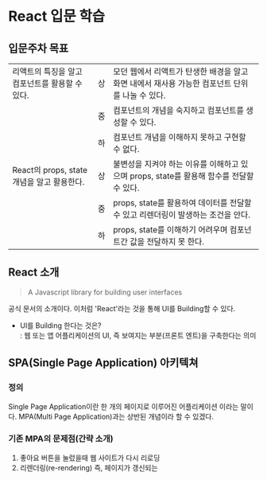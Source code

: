 # React 입문 학습

## 입문주차 목표
|                                  ||                                                         |
|----------------------------------|--|---------------------------------------------------------|
| 리액트의 특징을 알고 컴포넌트를 활용할 수 있다.      |	상| 	모던 웹에서 리액트가 탄생한 배경을 알고 화면 내에서 재사용 가능한 컴포넌트 단위를 나눌 수 있다. |
| &nbsp;                                |중|	컴포넌트의 개념을 숙지하고 컴포넌트를 생성할 수 있다.|
| &nbsp;                                |하	|컴포넌트 개념을 이해하지 못하고 구현할 수 없다.|
| React의 props, state 개념을 알고 활용한다. |	상	|불변성을 지켜야 하는 이유를 이해하고 있으며 props, state를 활용해 함수를 전달할 수 있다.|
| &nbsp;                           |중|	props, state를 활용하여 데이터를 전달할 수 있고 리렌더링이 발생하는 조건을 안다.|
| &nbsp;                                |하|	props, state를 이해하기 어려우며 컴포넌트간 값을 전달하지 못 한다.|

## React 소개
> A Javascript library for building user interfaces

공식 문서의 소개이다. 이처럼 'React'라는 것을 통해 UI를 Building할 수 있다.

-   UI를 Building 한다는 것은?     
    : 웹 또는 앱 어플리케이션의 UI, 즉 보여지는 부분(프론트 엔트)을 구축한다는 의미

## SPA(Single Page Application) 아키텍쳐

### 정의 
Single Page Application이란 한 개의 페이지로 이루어진 어플리케이션 이라는 말이다.
MPA(Multi Page Application)과는 상반된 개념이라 할 수 있겠다.

### 기존 MPA의 문제점(간략 소개)
1. 좋아요 버튼을 눌렀을때 웹 사이트가 다시 리로딩
2. 리렌더링(re-rendering) 즉, 페이지가 갱신되는 